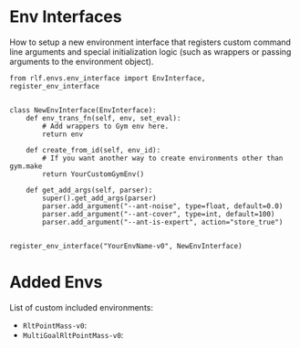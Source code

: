 # Env Interfaces

How to setup a new environment interface that registers custom command line arguments and special initialization logic (such as wrappers or passing arguments to the environment object).
```
from rlf.envs.env_interface import EnvInterface, register_env_interface


class NewEnvInterface(EnvInterface):
    def env_trans_fn(self, env, set_eval):
        # Add wrappers to Gym env here.
        return env

    def create_from_id(self, env_id):
        # If you want another way to create environments other than gym.make
        return YourCustomGymEnv()

    def get_add_args(self, parser):
        super().get_add_args(parser)
        parser.add_argument("--ant-noise", type=float, default=0.0)
        parser.add_argument("--ant-cover", type=int, default=100)
        parser.add_argument("--ant-is-expert", action="store_true")


register_env_interface("YourEnvName-v0", NewEnvInterface)
```

# Added Envs
List of custom included environments:
* `RltPointMass-v0`:
* `MultiGoalRltPointMass-v0`:
